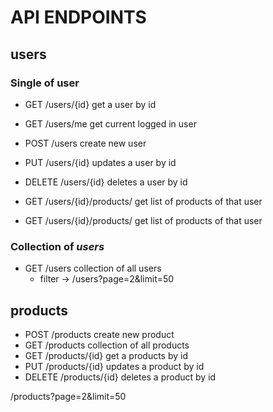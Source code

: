
# API ENDPOINTS

## users

### Single of user

- GET       /users/{id}     get a user by id
- GET       /users/me       get current logged in user
- POST      /users          create new user 
- PUT       /users/{id}     updates a user by id
- DELETE    /users/{id}     deletes a user by id

- GET       /users/{id}/products/    get list of products of that user
- GET       /users/{id}/products/    get list of products of that user


### Collection of *users*

- GET       /users      collection of all users
    - filter -> /users?page=2&limit=50

## products

- POST      /products      create new product
- GET       /products      collection of all products
- GET       /products/{id} get a products by id
- PUT       /products/{id} updates a product by id
- DELETE    /products/{id} deletes a product by id

/products?page=2&limit=50



